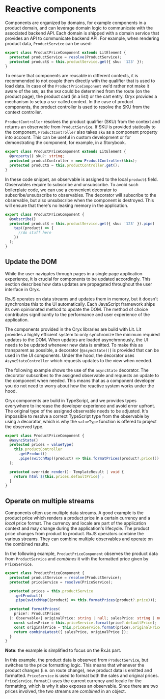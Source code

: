 # Reactive components


Components are organized by domains, for example components in a product domain, and can leverage domain logic to communicate with the associated backend API. Each domain is shipped with a domain service that provides an API to communicate backend API. For example, when rendering product data, `ProductService` can be used:

```ts
export class ProductPriceComponent extends LitElement {
  protected productService = resolve(ProductService);
  protected product$ = this.productService.get({ sku: '123' });
}
```

To ensure that components are reusable in different contexts, it is recommended to not couple them directly with the qualifier that is used to load data. In case of the `ProductPriceComponent` we'd rather not make it aware of the `SKU`, as the `SKU` could be determined from the route (on the product page), the product card (in a list) or the cart entry. Oryx provides a mechanism to setup a so-called context. In the case of product components, the product controller is used to resolve the SKU from the context controller.

`ProductController` resolves the product qualifier (SKU) from the context and returns an observable from `ProductService`. If SKU is provided statically to the component, `ProductController` also takes `sku` as a component property into account. This can be useful in custom development or for demonstrating the component, for example, in a Storybook.

```ts
export class ProductPriceComponent extends LitElement {
  @property() sku?: string;
  protected productController = new ProductController(this);
  protected product$ = this.productController.get();
}
```

In these code snippet, an observable is assigned to the local `product$` field. Observables require to subscribe and unsubscribe. To avoid such boilerplate code, we can use a convenient decorator to subscribe/unsubscribe to observables. The decorator will subscribe to the observable, but also unsubscribe when the component is destroyed. This will ensure that there's no leaking memory in the application.

```ts
export class ProductPriceComponent {
  @subscribe()
  protected product$ = this.productService.get({ sku: '123' }).pipe(
    tap((product) => {
      //do stuff here
    })
  );
}
```

## Update the DOM

While the user navigates through pages in a single page application experience, it is crucial for components to be updated accordingly. This section describes how data updates are propagated throughout the user interface in Oryx.

RxJS operates on data streams and updates them in memory, but it doesn't synchronize this to the UI automatically. Each JavaScript framework ships its own opinionated method to update the DOM. The method of choice contributes significantly to the performance and user experience of the application.

The components provided in the Oryx libraries are build with Lit. Lit provides a highly efficient system to only synchronize the minimum required updates to the DOM. When updates are loaded asynchronously, the UI needs to be updated whenever new data is emitted. To make this as transparent as possible, a decorator (`@asyncState()`) is provided that can be used in the UI components. Under the hood, the decorator uses `AsyncStateController` which requests updates to the view when needed.

The following example shows the use of the `asyncState` decorator. The decorator subscribes to the assigned observable and requests an update to the component when needed. This means that as a component developer you do not need to worry about how the reactive system works under the hood.

Oryx components are build in TypeScript, and we provides types everywhere to increase the developer experience and avoid error upfront. The original type of the assigned observable needs to be adjusted. It's impossible to resolve a correct TypeScript type from the observable by using a decorator, which is why the `valueType` function is offered to project the observed type.

```ts
export class ProductPriceComponent {
  @asyncState()
  protected prices = valueType(
    this.productController
      .getProduct()
      .pipe(switchMap((product) => this.formatPrices(product?.price)))
  );

  protected override render(): TemplateResult | void {
    return html`${this.prices.defaultPrice}`;
  }
}
```

## Operate on multiple streams

Components often use multiple data streams. A good example is the product price which renders a product price in a certain currency and a _local_ price format. The currency and locale are part of the application context and may change during the application's lifecycle. The product price  changes from product to product. RxJS operators combine the various streams. They can combine multiple observables and operate on the combined results.

In the following example, `ProductPriceComponent` observes the product data from `ProductService` and _combines_ it with the formatted price given by `PriceService`.

```ts
export class ProductPriceComponent {
  protected productService = resolve(ProductService);
  protected priceService = resolve(PriceService);

  protected prices = this.productService
    .getProduct()
    .pipe(switchMap((product) => this.formatPrices(product?.price)));

  protected formatPrices(
    price?: ProductPrices
  ): Observable<{ originalPrice: string | null; salesPrice: string | null }> {
    const salesPrice = this.priceService.format(price?.defaultPrice);
    const originalPrice = this.priceService.format(price?.originalPrice);
    return combineLatest({ salesPrice, originalPrice });
  }
}
```

**Note:** the example is simplified to focus on the RxJs part.

In this example, the product data is observed from `ProductService`, but switches to the price formatting logic. This means that whenever the product changes (i.e. on route change), new product data is emitted and formatted. `PriceService` is used to format both the sales and original prices. `PriceService.format()` uses the current currency and locale for the formatting, which is why it also exposes an observable. Since there are two prices involved, the two streams are _combined_ in an object.
